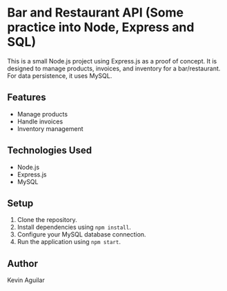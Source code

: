 # Bar and Restaurant API (Some practice into Node, Express and SQL)

This is a small Node.js project using Express.js as a proof of concept. It is designed to manage products, invoices, and inventory for a bar/restaurant. For data persistence, it uses MySQL.

## Features
- Manage products
- Handle invoices
- Inventory management

## Technologies Used
- Node.js
- Express.js
- MySQL

## Setup
1. Clone the repository.
2. Install dependencies using `npm install`.
3. Configure your MySQL database connection.
4. Run the application using `npm start`.

## Author
Kevin Aguilar